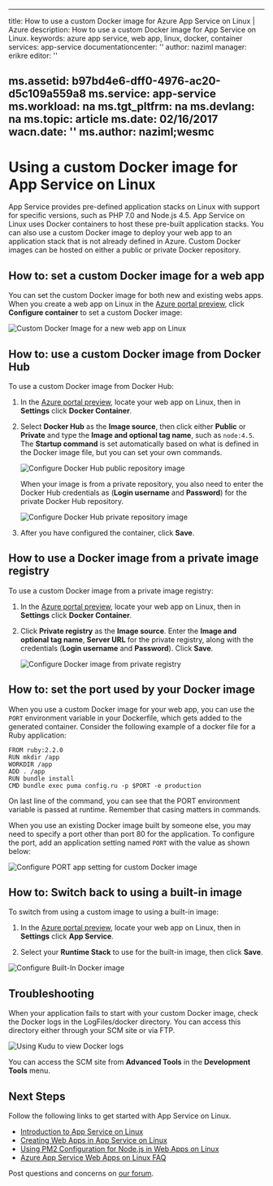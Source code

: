 <!-- not suitable for Mooncake -->

---
title: How to use a custom Docker image for Azure App Service on Linux | Azure
description: How to use a custom Docker image for App Service on Linux.
keywords: azure app service, web app, linux, docker, container
services: app-service
documentationcenter: ''
author: naziml
manager: erikre
editor: ''

ms.assetid: b97bd4e6-dff0-4976-ac20-d5c109a559a8
ms.service: app-service
ms.workload: na
ms.tgt_pltfrm: na
ms.devlang: na
ms.topic: article
ms.date: 02/16/2017
wacn.date: ''
ms.author: naziml;wesmc
---

# Using a custom Docker image for App Service on Linux #

App Service provides pre-defined application stacks on Linux with support for specific versions, such as PHP 7.0 and Node.js 4.5. App Service on Linux uses Docker containers to host these pre-built application stacks. You can also use a custom Docker image to deploy your web app to an application stack that is not already defined in Azure. Custom Docker images can be hosted on either a public or private Docker repository.

## How to: set a custom Docker image for a web app
You can set the custom Docker image for both new and existing webs apps. When you create a web app on Linux in the [Azure portal preview](https://portal.azure.cn), click **Configure container** to set a custom Docker image:

![Custom Docker Image for a new web app on Linux][1]

## How to: use a custom Docker image from Docker Hub ##
To use a custom Docker image from Docker Hub:

1. In the [Azure portal preview](https://portal.azure.cn), locate your web app on Linux, then in **Settings** click **Docker Container**.

2.  Select **Docker Hub** as the **Image source**, then click either **Public** or **Private** and type the **Image and optional tag name**, such as `node:4.5`. The **Startup command** is set automatically based on what is defined in the Docker image file, but you can set your own commands.  

    ![Configure Docker Hub public repository image][2]

    When your image is from a private repository, you also need to enter the Docker Hub credentials as (**Login username** and **Password**) for the private Docker Hub repository.

    ![Configure Docker Hub private repository image][3]

3. After you have configured the container, click **Save**.

## How to use a Docker image from a private image registry ##
To use a custom Docker image from a private image registry:

1. In the [Azure portal preview](https://portal.azure.cn), locate your web app on Linux, then in **Settings** click **Docker Container**.

2.  Click **Private registry** as the **Image source**. Enter the **Image and optional tag name**, **Server URL** for the private registry, along with the credentials (**Login username** and **Password**). Click **Save**.

    ![Configure Docker image from private registry][4]

## How to: set the port used by your Docker image ##

When you use a custom Docker image for your web app, you can use the `PORT` environment variable in your Dockerfile, which gets added to the generated container. Consider the following example of a docker file for a Ruby application:

```
FROM ruby:2.2.0
RUN mkdir /app
WORKDIR /app
ADD . /app
RUN bundle install
CMD bundle exec puma config.ru -p $PORT -e production
```

On last line of the command, you can see that the PORT environment variable is passed at runtime. Remember that casing matters in commands.

When you use an existing Docker image built by someone else, you may need to specify a port other than port 80 for the application. To configure the port, add an application setting named `PORT` with the value as shown below:

![Configure PORT app setting for custom Docker image][6]

## How to: Switch back to using a built-in image ##

To switch from using a custom image to using a built-in image:

1. In the [Azure portal preview](https://portal.azure.cn), locate your web app on Linux, then in **Settings** click **App Service**.

2. Select your **Runtime Stack** to use for the built-in image, then click **Save**. 

![Configure Built-In Docker image][5]

## Troubleshooting ##

When your application fails to start with your custom Docker image, check the Docker logs in the LogFiles/docker directory. You can access this directory either through your SCM site or via FTP. 

![Using Kudu to view Docker logs][7]

You can access the SCM site from **Advanced Tools** in the **Development Tools** menu.

## Next Steps ##

Follow the following links to get started with App Service on Linux.   

* [Introduction to App Service on Linux](./app-service-linux-intro.md)
* [Creating Web Apps in App Service on Linux](./app-service-linux-how-to-create-a-web-app.md)
* [Using PM2 Configuration for Node.js in Web Apps on Linux](./app-service-linux-using-nodejs-pm2.md)
* [Azure App Service Web Apps on Linux FAQ](./app-service-linux-faq.md)

Post questions and concerns on [our forum](https://social.msdn.microsoft.com/forums/azure/home?forum=windowsazurewebsitespreview).

<!--Image references-->
[1]: ./media/app-service-linux-using-custom-docker-image/new-configure-container.png
[2]: ./media/app-service-linux-using-custom-docker-image/existingapp-configure-dockerhub-public.png
[3]: ./media/app-service-linux-using-custom-docker-image/existingapp-configure-dockerhub-private.png
[4]: ./media/app-service-linux-using-custom-docker-image/existingapp-configure-privateregistry.png
[5]: ./media/app-service-linux-using-custom-docker-image/existingapp-configure-builtin.png
[6]: ./media/app-service-linux-using-custom-docker-image/setting-port.png
[7]: ./media/app-service-linux-using-custom-docker-image/kudu-docker-logs.png
